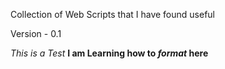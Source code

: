 Collection of Web Scripts that I have found useful

Version - 0.1

*This is a Test*
**I am Learning how to *format* here**
